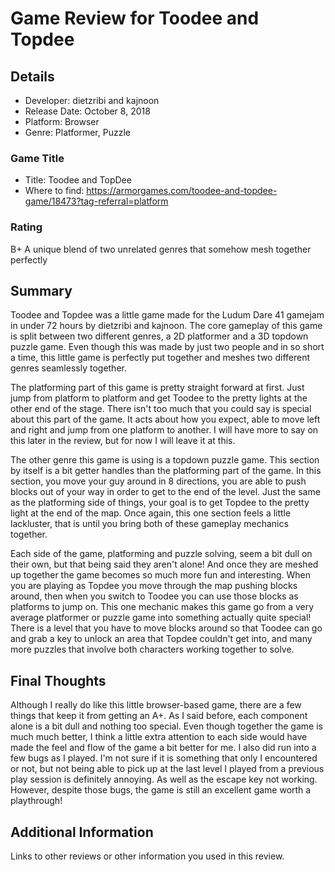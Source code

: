# Game Review for Toodee and Topdee

## Details
* Developer: dietzribi and kajnoon
* Release Date: October 8, 2018
* Platform: Browser
* Genre: Platformer, Puzzle

### Game Title
* Title: Toodee and TopDee
* Where to find: https://armorgames.com/toodee-and-topdee-game/18473?tag-referral=platform

### Rating
B+ A unique blend of two unrelated genres that somehow mesh together perfectly

## Summary
Toodee and Topdee was a little game made for the Ludum Dare 41 gamejam in under 72 hours by dietzribi and kajnoon. The core gameplay of this game is split between two different genres, a 2D platformer and a 3D topdown puzzle game. Even though this was made by just two people and in so short a time, this little game is perfectly put together and meshes two different genres seamlessly together. 

The platforming part of this game is pretty straight forward at first. Just jump from platform to platform and get Toodee to the pretty lights at the other end of the stage. There isn't too much that you could say is special about this part of the game. It acts about how you expect, able to move left and right and jump from one platform to another. I will have more to say on this later in the review, but for now I will leave it at this.

The other genre this game is using is a topdown puzzle game. This section by itself is a bit getter handles than the platforming part of the game. In this section, you move your guy around in 8 directions, you are able to push blocks out of your way in order to get to the end of the level. Just the same as the platforming side of things, your goal is to get Topdee to the pretty light at the end of the map. Once again, this one section feels a little lackluster, that is until you bring both of these gameplay mechanics together.

Each side of the game, platforming and puzzle solving, seem a bit dull on their own, but that being said they aren't alone! And once they are meshed up together the game becomes so much more fun and interesting. When you are playing as Topdee you move through the map pushing blocks around, then when you switch to Toodee you can use those blocks as platforms to jump on. This one mechanic makes this game go from a very average platformer or puzzle game into something actually quite special! There is a level that you have to move blocks around so that Toodee can go and grab a key to unlock an area that Topdee couldn't get into, and many more puzzles that involve both characters working together to solve.

## Final Thoughts
Although I really do like this little browser-based game, there are a few things that keep it from getting an A+. As I said before, each component alone is a bit dull and nothing too special. Even though together the game is much much better, I think a little extra attention to each side would have made the feel and flow of the game a bit better for me. I also did run into a few bugs as I played. I'm not sure if it is something that only I encountered or not, but not being able to pick up at the last level I played from a previous play session is definitely annoying. As well as the escape key not working. However, despite those bugs, the game is still an excellent game worth a playthrough!

## Additional Information
Links to other reviews or other information you used in this review.
